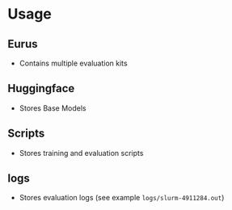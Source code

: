 # Usage

## Eurus

- Contains multiple evaluation kits

## Huggingface

- Stores Base Models

## Scripts

- Stores training and evaluation scripts

## logs

- Stores evaluation logs (see example `logs/slurm-4911284.out`)